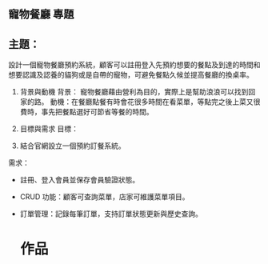 <h2>寵物餐廳 專題</h2>


<h2>主題：</h2>
設計一個寵物餐廳預約系統，顧客可以註冊登入先預約想要的餐點及到達的時間和想要認識及認養的貓狗或是自帶的寵物，可避免餐點久候並提高餐廳的換桌率。


1. 背景與動機
背景： 寵物餐廳藉由營利為目的，實際上是幫助浪浪可以找到回家的路。
動機：在餐廳點餐有時會花很多時間在看菜單，等點完之後上菜又很費時，事先把餐點選好可節省等餐的時間。

2. 目標與需求
目標：
1. 結合官網設立一個預約訂餐系統。


需求：
- 註冊、登入會員並保存會員驗證狀態。
- CRUD 功能：顧客可查詢菜單，店家可維護菜單項目。
- 訂單管理：記錄每筆訂單，支持訂單狀態更新與歷史查詢。

   
   
   <h1>作品</h1>
   
   <img src="screencapture-192-168-10-103-project-photo-php-2025-04-10-11_32_39.png" alt="">

 <img src="screencapture-192-168-10-103-project-langlangdontcry-map-index-html-2025-04-10-11_39_49.png" alt="">

      
<img src="screencapture-192-168-10-103-project-langlangdontcry-map-index-html-2025-04-10-11_39_48.png" alt="">


   <img src="screencapture-192-168-10-103-project-langlangdontcry-map-index-html-2025-04-10-11_39_47.png" alt="">


<img src="screencapture-192-168-10-103-project-langlangdontcry-index-html-2025-04-10-11_36_08.png" alt="">

<img src="screencapture-192-168-10-103-project-try-talkroom-html-2025-04-10-11_35_24.png" alt="">

 <img src="screencapture-192-168-10-103-project-lottery-php-2025-04-10-11_34_45.png" alt="">

 <img src="screencapture-192-168-10-103-project-lottery-php-2025-04-10-11_34_23.png" alt="">


 <img src="screencapture-192-168-10-103-project-ranking-php-2025-04-10-11_33_42.png" alt="">
      
